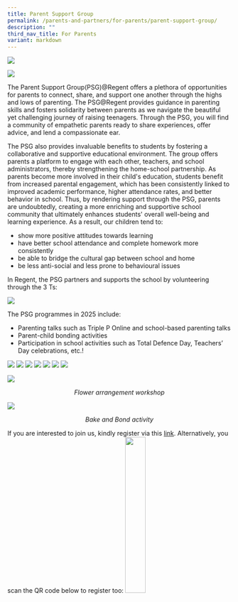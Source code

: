 ```yaml
---
title: Parent Support Group
permalink: /parents-and-partners/for-parents/parent-support-group/
description: ""
third_nav_title: For Parents
variant: markdown
---
```

![](/images/For%20Parents/PSG-1024x206.png)

![](/images/For%20Parents/PSG_EXCO_2024_2025.png)

The Parent Support Group(PSG)@Regent offers a plethora of opportunities for parents to connect, share, and support one another through the highs and lows of parenting. The PSG@Regent provides guidance in parenting skills and fosters solidarity between parents as we navigate the beautiful yet challenging journey of raising teenagers. Through the PSG, you will find a community of empathetic parents ready to share experiences, offer advice, and lend a compassionate ear. 

The PSG also provides invaluable benefits to students by fostering a collaborative and supportive educational environment. The group offers parents a platform to engage with each other, teachers, and school administrators, thereby strengthening the home-school partnership. As parents become more involved in their child's education, students benefit from increased parental engagement, which has been consistently linked to improved academic performance, higher attendance rates, and better behavior in school. Thus, by rendering support through the PSG, parents are undoubtedly, creating a more enriching and supportive school community that ultimately enhances students' overall well-being and learning experience. As a result, our children tend to:
* show more positive attitudes towards learning
* have better school attendance and complete homework more consistently 
* be able to bridge the cultural gap between school and home 
* be less anti-social and less prone to behavioural issues

In Regent, the PSG partners and supports the school by volunteering through the 3 Ts:

![](/images/For%20Parents/PSG2024_1.png)

The PSG programmes in 2025 include:
* Parenting talks such as Triple P Online and school-based parenting talks
* Parent-child bonding activities 
* Participation in school activities such as Total Defence Day,  Teachers’ Day celebrations, etc.!

![](/images/For%20Parents/PSG2025_1.jpg)
![](/images/For%20Parents/PSG2025_A1.jpg)
![](/images/For%20Parents/PSG2025_2.jpg)
![](/images/For%20Parents/PSG2025_3.jpg)
![](/images/For%20Parents/PSG2025_4.jpg)
![](/images/School%20Events/PSG/ParentChildBonding2025_1.jpg)
![](/images/For%20Parents/PSG2025_5.jpg)

![](/images/For%20Parents/PSG2024_2.jpg)
<center><i>Flower arrangement workshop</i></center>

![](/images/For%20Parents/PSG2024_3.png)
<center><i>Bake and Bond activity</i></center>

If you are interested to join us, kindly register via this [link](https://forms.gle/osqwqBwsAHDpzpsW7). Alternatively, you scan the QR code below to register too:
<img src="/images/For%20Parents/PSG_QRCode.png" style="width:30%">